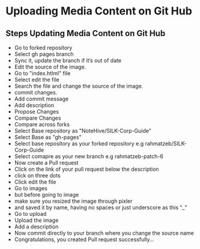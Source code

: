 # Uploading Media Content on Git Hub #
## Steps Updating Media Content on Git Hub ##
- Go to forked repository
- Select gh pages branch
- Sync it, update the branch if it’s out of date
- Edit the source of the image.
- Go to "index.htlml" file
- Select edit the file
- Search the file and change the source of the image.
- commit changes.
- Add commit message
- Add description
- Propose Changes
- Compare Changes
- Compare across forks
- Select Base repository as "NoteHive/SILK-Corp-Guide"
- Select Base as "gh-pages"
- Select base repository as your forked repository e.g rahmatzeb/SILK-Corp-Guide
- Select comapre as your new branch e.g rahmatzeb-patch-6
- Now create a Pull request
- Click on the link of your pull request below the description
- click on three dots
- Click edit the file
- Go to images
- but before going to image
- make sure you resized the image through pixler
- and saved it by name, having no spaces or just underscore as this "_"
- Go to upload
- Upload the image
- Add a description
- Now commit directly to your branch where you change the source name
- Congratulations, you created Pull request successfully...
